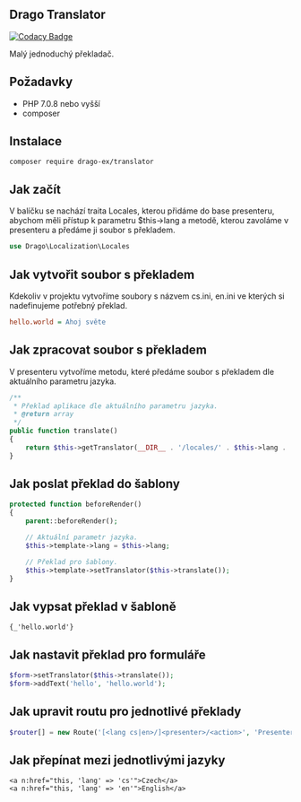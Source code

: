 ## Drago Translator

[![Codacy Badge](https://api.codacy.com/project/badge/Grade/c816f793fb404487ad7a565c4374ae74)](https://www.codacy.com/app/accgit/translator?utm_source=github.com&utm_medium=referral&utm_content=drago-ex/translator&utm_campaign=badger)

Malý jednoduchý překladač.

## Požadavky

- PHP 7.0.8 nebo vyšší
- composer

## Instalace

```
composer require drago-ex/translator
```

## Jak začít

V balíčku se nachází traita Locales, kterou přidáme do base presenteru, abychom měli přístup k parametru
$this->lang a metodě, kterou zavoláme v presenteru a předáme ji soubor s překladem.

```php
use Drago\Localization\Locales
```

## Jak vytvořit soubor s překladem

Kdekoliv v projektu vytvoříme soubory s názvem cs.ini, en.ini ve kterých si nadefinujeme potřebný překlad.

```ini
hello.world = Ahoj světe
```

## Jak zpracovat soubor s překladem

V presenteru vytvoříme metodu, které předáme soubor s překladem dle aktuálního parametru jazyka.

```php
/**
 * Překlad aplikace dle aktuálního parametru jazyka.
 * @return array
 */
public function translate()
{
	return $this->getTranslator(__DIR__ . '/locales/' . $this->lang . '.ini');
}
```

## Jak poslat překlad do šablony

```php
protected function beforeRender()
{
	parent::beforeRender();

	// Aktuální parametr jazyka.
	$this->template->lang = $this->lang;

	// Překlad pro šablony.
	$this->template->setTranslator($this->translate());
}
```

## Jak vypsat překlad v šabloně

```latte
{_'hello.world'}
```

## Jak nastavit překlad pro formuláře

```php
$form->setTranslator($this->translate());
$form->addText('hello', 'hello.world');
```

## Jak upravit routu pro jednotlivé překlady

```php
$router[] = new Route('[<lang cs|en>/]<presenter>/<action>', 'Presenter:action');
```

## Jak přepínat mezi jednotlivými jazyky

```latte
<a n:href="this, 'lang' => 'cs'">Czech</a>
<a n:href="this, 'lang' => 'en'">English</a>
```
